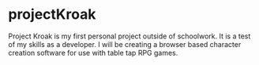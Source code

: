 # projectKroak
Project Kroak is my first personal project outside of schoolwork. It is a test of my skills as a developer. I will be creating a browser based character creation software for use with table tap RPG games.
